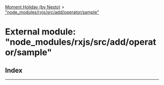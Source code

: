 [Moment Holiday (by Nesto)](../README.md) > ["node_modules/rxjs/src/add/operator/sample"](../modules/_node_modules_rxjs_src_add_operator_sample_.md)

# External module: "node_modules/rxjs/src/add/operator/sample"

## Index

---

